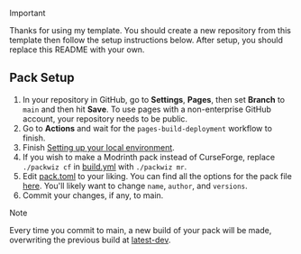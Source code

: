 > [!IMPORTANT]
> Thanks for using my template. You should create a new repository from this template then follow the setup instructions below. After setup, you should replace this README with your own.

## Pack Setup
1. In your repository in GitHub, go to **Settings**, **Pages**, then set **Branch** to `main` and then hit **Save**. To use pages with a non-enterprise GitHub account, your repository needs to be public.
2. Go to **Actions** and wait for the `pages-build-deployment` workflow to finish.
3. Finish [Setting up your local environment](CONTRIBUTING.md#setting-up-your-local-environment).
4. If you wish to make a Modrinth pack instead of CurseForge, replace `./packwiz cf` in [build.yml](.github/workflows/build.yml#L23) with `./packwiz mr`.
5. Edit [pack.toml](pack.toml) to your liking. You can find all the options for the pack file [here](https://packwiz.infra.link/reference/pack-format/pack-toml/). You'll likely want to change `name`, `author`, and `versions`.
6. Commit your changes, if any, to main.

> [!NOTE]
> Every time you commit to main, a new build of your pack will be made, overwriting the previous build at [latest-dev](/../../releases/tag/latest-dev).

